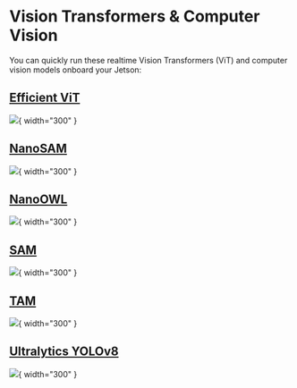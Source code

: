 # Vision Transformers & Computer Vision

You can quickly run these realtime Vision Transformers (ViT) and computer vision models onboard your Jetson:

## [Efficient ViT](../tutorial_efficientvit.md)

![](.../images/efficientvit_sam_demo.png){ width="300" }

## [NanoSAM](../tutorial_nanosam.md)

![](https://raw.githubusercontent.com/NVIDIA-AI-IOT/nanosam/main/assets/basic_usage_out.jpg){ width="300" }

## [NanoOWL](../tutorial_nanoowl.md)

![](https://github.com/NVIDIA-AI-IOT/nanoowl/raw/main/assets/jetson_person_2x.gif){ width="300" }

## [SAM](../tutorial_sam.md)

![](.../images/sam_notebook.png){ width="300" }

## [TAM](../tutorial_tam.md)

![](.../images/TAM_screenshot_cat.png){ width="300" }

## [Ultralytics YOLOv8](.../tutorial_ultralytics.md)

![](.../images/YOLOv8-inference.gif){ width="300" }

